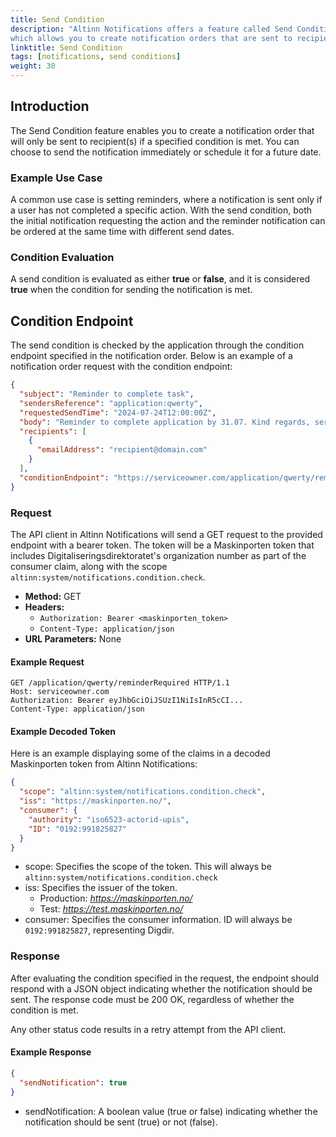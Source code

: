 ```yaml
---
title: Send Condition
description: "Altinn Notifications offers a feature called Send Condition,
which allows you to create notification orders that are sent to recipients only when a specified condition is met."
linktitle: Send Condition
tags: [notifications, send conditions]
weight: 30
---
```


## Introduction

The Send Condition feature enables you to create a notification order that will only be sent to recipient(s)
if a specified condition is met. You can choose to send the notification immediately or schedule it for a future date.

### Example Use Case

A common use case is setting reminders, where a notification is sent only
if a user has not completed a specific action. With the send condition,
both the initial notification requesting the action and the reminder notification can be ordered at the same time with different send dates.

### Condition Evaluation

A send condition is evaluated as either **true** or **false**, and it is considered **true** when the condition for sending the notification is met.

## Condition Endpoint

The send condition is checked by the application through the condition endpoint
specified in the notification order. Below is an example of a notification order request with the condition endpoint:

```json {linenos=false,hl_lines="11"}
{
  "subject": "Reminder to complete task",
  "sendersReference": "application:qwerty",
  "requestedSendTime": "2024-07-24T12:00:00Z",
  "body": "Reminder to complete application by 31.07. Kind regards, service owner",
  "recipients": [
    {
      "emailAddress": "recipient@domain.com"
    }
  ],
  "conditionEndpoint": "https://serviceowner.com/application/qwerty/reminderRequired"
}
```

### Request

The API client in Altinn Notifications will send a GET request to the provided endpoint with a bearer token.
The token will be a Maskinporten token that includes Digitaliseringsdirektoratet's organization number as part of
the consumer claim, along with the scope `altinn:system/notifications.condition.check`.

- **Method:** GET
- **Headers:**
  - `Authorization: Bearer <maskinporten_token>`
  - `Content-Type: application/json`
- **URL Parameters:** None

#### Example Request

```http
GET /application/qwerty/reminderRequired HTTP/1.1
Host: serviceowner.com
Authorization: Bearer eyJhbGciOiJSUzI1NiIsInR5cCI...
Content-Type: application/json
```

#### Example Decoded Token 

Here is an example displaying some of the claims in a decoded Maskinporten token from Altinn Notifications:

```json
{
  "scope": "altinn:system/notifications.condition.check",
  "iss": "https://maskinporten.no/",  
  "consumer": {
    "authority": "iso6523-actorid-upis",
    "ID": "0192:991825827"
  }
}
```
- scope: Specifies the scope of the token. This will always be  `altinn:system/notifications.condition.check`
- iss: Specifies the issuer of the token.
  - Production: _https://maskinporten.no/_ 
  - Test: _https://test.maskinporten.no/_ 
- consumer: Specifies the consumer information. ID will always be `0192:991825827`, representing Digdir.


### Response

After evaluating the condition specified in the request,
the endpoint should respond with a JSON object indicating whether the notification should be sent.
The response code must be 200 OK, regardless of whether the condition is met.

Any other status code results in a retry attempt from the API client.

#### Example Response

```json
{
  "sendNotification": true
}
```

- sendNotification: A boolean value (true or false) indicating whether the notification should be sent (true) or not (false).
